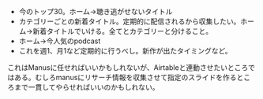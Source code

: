 
 - 今のトップ30。ホーム→聴き逃がせないタイトル
 - カテゴリーごとの新着タイトル。定期的に配信されるから収集したい。ホーム→新着タイトルでいける。全てとカテゴリーと分けること。
 - ホーム→今人気のpodcast
 - これを週1、月1など定期的に行うべし。新作が出たタイミングなど。


これはManusに任せればいいかもしれないが、Airtableと連動させたいところではある。むしろmanusにリサーチ情報を収集させて指定のスライドを作るところまで一貫してやらせればいいのかもしれない。